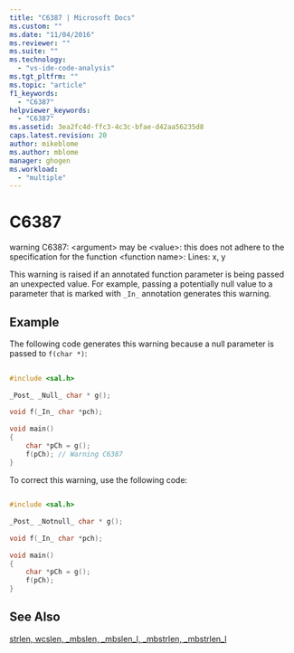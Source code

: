 ```yaml
---
title: "C6387 | Microsoft Docs"
ms.custom: ""
ms.date: "11/04/2016"
ms.reviewer: ""
ms.suite: ""
ms.technology: 
  - "vs-ide-code-analysis"
ms.tgt_pltfrm: ""
ms.topic: "article"
f1_keywords: 
  - "C6387"
helpviewer_keywords: 
  - "C6387"
ms.assetid: 3ea2fc4d-ffc3-4c3c-bfae-d42aa56235d8
caps.latest.revision: 20
author: mikeblome
ms.author: mblome
manager: ghogen
ms.workload: 
  - "multiple"
---
```

# C6387
warning C6387: \<argument> may be \<value>: this does not adhere to the specification for the function \<function name>: Lines: x, y  
  
 This warning is raised if an annotated function parameter is being passed an unexpected value. For example, passing a potentially null value to a parameter that is marked with `_In_` annotation generates this warning.  
  
## Example  
 The following code generates this warning because a null parameter is passed to `f(char *)`:  
  
```cpp  
  
#include <sal.h>  
  
_Post_ _Null_ char * g();  
  
void f(_In_ char *pch);  
  
void main()  
{  
    char *pCh = g();  
    f(pCh); // Warning C6387  
}  
```  
  
 To correct this warning, use the following code:  
  
```cpp  
  
#include <sal.h>  
  
_Post_ _Notnull_ char * g();  
  
void f(_In_ char *pch);  
  
void main()  
{  
    char *pCh = g();  
    f(pCh);  
}  
```  
  
## See Also  
 [strlen, wcslen, _mbslen, _mbslen_l, _mbstrlen, _mbstrlen_l](/cpp/c-runtime-library/reference/strlen-wcslen-mbslen-mbslen-l-mbstrlen-mbstrlen-l)